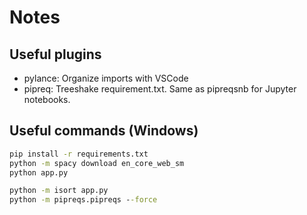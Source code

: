 # Notes

## Useful plugins

- pylance: Organize imports with VSCode
- pipreq: Treeshake requirement.txt. Same as pipreqsnb for Jupyter notebooks.

## Useful commands (Windows)

```cmd
pip install -r requirements.txt
python -m spacy download en_core_web_sm
python app.py

python -m isort app.py
python -m pipreqs.pipreqs --force
```
